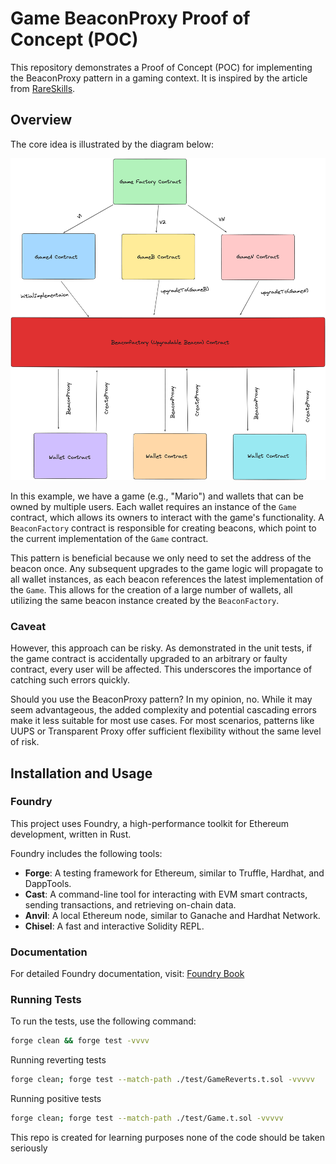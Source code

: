 # Game BeaconProxy Proof of Concept (POC)

This repository demonstrates a Proof of Concept (POC) for implementing the BeaconProxy pattern in a gaming context. It is inspired by the article from [RareSkills](https://www.rareskills.io/post/beacon-proxy).

## Overview

The core idea is illustrated by the diagram below:

![BeaconProxy Overview](proxy.png)

In this example, we have a game (e.g., "Mario") and wallets that can be owned by multiple users. Each wallet requires an instance of the `Game` contract, which allows its owners to interact with the game's functionality. A `BeaconFactory` contract is responsible for creating beacons, which point to the current implementation of the `Game` contract.

This pattern is beneficial because we only need to set the address of the beacon once. Any subsequent upgrades to the game logic will propagate to all wallet instances, as each beacon references the latest implementation of the `Game`. This allows for the creation of a large number of wallets, all utilizing the same beacon instance created by the `BeaconFactory`.

### Caveat

However, this approach can be risky. As demonstrated in the unit tests, if the game contract is accidentally upgraded to an arbitrary or faulty contract, every user will be affected. This underscores the importance of catching such errors quickly.

Should you use the BeaconProxy pattern? In my opinion, no. While it may seem advantageous, the added complexity and potential cascading errors make it less suitable for most use cases. For most scenarios, patterns like UUPS or Transparent Proxy offer sufficient flexibility without the same level of risk.

## Installation and Usage

### Foundry

This project uses Foundry, a high-performance toolkit for Ethereum development, written in Rust.

Foundry includes the following tools:

- **Forge**: A testing framework for Ethereum, similar to Truffle, Hardhat, and DappTools.
- **Cast**: A command-line tool for interacting with EVM smart contracts, sending transactions, and retrieving on-chain data.
- **Anvil**: A local Ethereum node, similar to Ganache and Hardhat Network.
- **Chisel**: A fast and interactive Solidity REPL.

### Documentation

For detailed Foundry documentation, visit: [Foundry Book](https://book.getfoundry.sh/)

### Running Tests

To run the tests, use the following command:

```bash
forge clean && forge test -vvvv
```

Running reverting tests

```bash
forge clean; forge test --match-path ./test/GameReverts.t.sol -vvvvv
```

Running positive tests

```bash
forge clean; forge test --match-path ./test/Game.t.sol -vvvvv
```

This repo is created for learning purposes none of the code should be taken seriously
